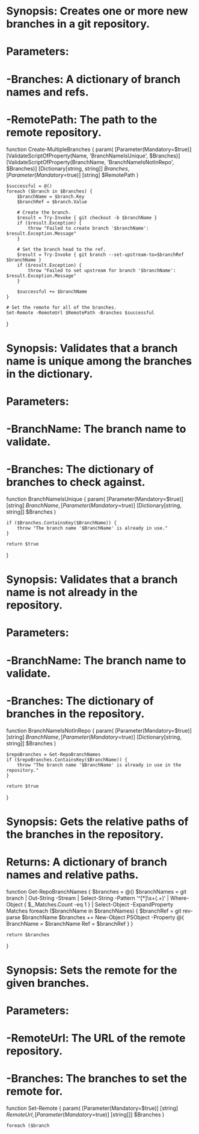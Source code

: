 # Synopsis: Creates one or more new branches in a git repository.
# Parameters:
#   -Branches: A dictionary of branch names and refs.
#   -RemotePath: The path to the remote repository.
function Create-MultipleBranches {
    param(
        [Parameter(Mandatory=$true)]
        [ValidateScriptOfProperty(Name, 'BranchNameIsUnique', $Branches)]
        [ValidateScriptOfProperty(BranchName, 'BranchNameIsNotInRepo', $Branches)]
        [Dictionary[string, string]] $Branches,
        [Parameter(Mandatory=$true)]
        [string] $RemotePath
    )

    $successful = @()
    foreach ($branch in $Branches) {
        $branchName = $branch.Key
        $branchRef = $branch.Value

        # Create the branch.
        $result = Try-Invoke { git checkout -b $branchName }
        if ($result.Exception) {
            throw "Failed to create branch '$branchName': $result.Exception.Message"
        }

        # Set the branch head to the ref.
        $result = Try-Invoke { git branch --set-upstream-to=$branchRef $branchName }
        if ($result.Exception) {
            throw "Failed to set upstream for branch '$branchName': $result.Exception.Message"
        }

        $successful += $branchName
    }

    # Set the remote for all of the branches.
    Set-Remote -RemoteUrl $RemotePath -Branches $successful
}

# Synopsis: Validates that a branch name is unique among the branches in the dictionary.
# Parameters:
#   -BranchName: The branch name to validate.
#   -Branches: The dictionary of branches to check against.
function BranchNameIsUnique {
    param(
        [Parameter(Mandatory=$true)]
        [string] $BranchName,
        [Parameter(Mandatory=$true)]
        [Dictionary[string, string]] $Branches
    )

    if ($Branches.ContainsKey($BranchName)) {
        throw "The branch name '$BranchName' is already in use."
    }

    return $true
}

# Synopsis: Validates that a branch name is not already in the repository.
# Parameters:
#   -BranchName: The branch name to validate.
#   -Branches: The dictionary of branches in the repository.
function BranchNameIsNotInRepo {
    param(
        [Parameter(Mandatory=$true)]
        [string] $BranchName,
        [Parameter(Mandatory=$true)]
        [Dictionary[string, string]] $Branches
    )

    $repoBranches = Get-RepoBranchNames
    if ($repoBranches.ContainsKey($BranchName)) {
        throw "The branch name '$BranchName' is already in use in the repository."
    }

    return $true
}

# Synopsis: Gets the relative paths of the branches in the repository.
# Returns: A dictionary of branch names and relative paths.
function Get-RepoBranchNames {
    $branches = @()
    $branchNames = git branch | Out-String -Stream | Select-String -Pattern '^[*]\s+(.+)' | Where-Object { $_.Matches.Count -eq 1 } | Select-Object -ExpandProperty Matches
    foreach ($branchName in $branchNames) {
        $branchRef = git rev-parse $branchName
        $branches += New-Object PSObject -Property @{
            BranchName = $branchName
            Ref = $branchRef
        }
    }

    return $branches
}

# Synopsis: Sets the remote for the given branches.
# Parameters:
#   -RemoteUrl: The URL of the remote repository.
#   -Branches: The branches to set the remote for.
function Set-Remote {
    param(
        [Parameter(Mandatory=$true)]
        [string] $RemoteUrl,
        [Parameter(Mandatory=$true)]
        [string[]] $Branches
    )

    foreach ($branch
